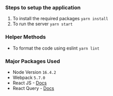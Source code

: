 ### Steps to setup the application
1. To install the required packages `yarn install`
2. To run the server `yarn start`


### Helper Methods
- To format the code using eslint `yarn lint`

### Major Packages Used
- Node Version `16.4.2`
- Webpack `5.7.0`
- React JS - [Docs](https://beta.reactjs.org/)
- React Query - [Docs](https://react-query.tanstack.com/overview)
